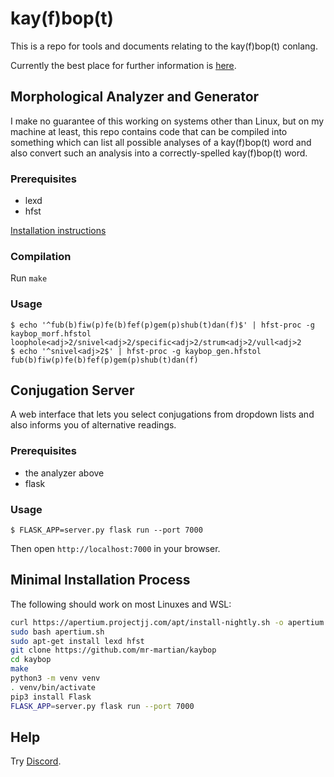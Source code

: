 # kay(f)bop(t)

This is a repo for tools and documents relating to the kay(f)bop(t) conlang.

Currently the best place for further information is [here](https://crazyninjageeks.wordpress.com/2015/11/28/introduction-to-kayfdanfsantaptvlirtsangbesputvombngagtvlimpkayfsnafkayfgaf-boptvegpdaffshofbompvlimpgafvlimpgaf/).

## Morphological Analyzer and Generator

I make no guarantee of this working on systems other than Linux, but on my machine at least, this repo contains code that can be compiled into something which can list all possible analyses of a kay(f)bop(t) word and also convert such an analysis into a correctly-spelled kay(f)bop(t) word.

### Prerequisites

* lexd
* hfst

[Installation instructions](https://wiki.apertium.org/wiki/Installation#Install_Apertium_Core_by_packaging.2Fvirtual_environment)

### Compilation

Run `make`

### Usage

```
$ echo '^fub(b)fiw(p)fe(b)fef(p)gem(p)shub(t)dan(f)$' | hfst-proc -g kaybop_morf.hfstol
loophole<adj>2/snivel<adj>2/specific<adj>2/strum<adj>2/vull<adj>2
$ echo '^snivel<adj>2$' | hfst-proc -g kaybop_gen.hfstol
fub(b)fiw(p)fe(b)fef(p)gem(p)shub(t)dan(f)
```

## Conjugation Server

A web interface that lets you select conjugations from dropdown lists and also informs you of alternative readings.

### Prerequisites

* the analyzer above
* flask

### Usage

```
$ FLASK_APP=server.py flask run --port 7000
```

Then open `http://localhost:7000` in your browser.

## Minimal Installation Process

The following should work on most Linuxes and WSL:

```bash
curl https://apertium.projectjj.com/apt/install-nightly.sh -o apertium.sh
sudo bash apertium.sh
sudo apt-get install lexd hfst
git clone https://github.com/mr-martian/kaybop
cd kaybop
make
python3 -m venv venv
. venv/bin/activate
pip3 install Flask
FLASK_APP=server.py flask run --port 7000
```

## Help

Try [Discord](https://discord.gg/XXsK8hfvS6).

